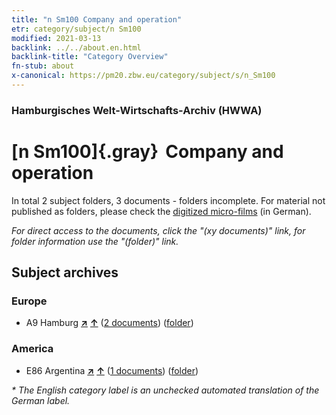 ```yaml
---
title: "n Sm100 Company and operation"
etr: category/subject/n Sm100
modified: 2021-03-13
backlink: ../../about.en.html
backlink-title: "Category Overview"
fn-stub: about
x-canonical: https://pm20.zbw.eu/category/subject/s/n_Sm100
---
```


### Hamburgisches Welt-Wirtschafts-Archiv (HWWA)
# [n Sm100]{.gray}&#8201; Company and operation&#160; 





In total 2 subject folders, 3 documents - folders incomplete.
For material not published as folders, please check the [digitized micro-films](/film/h1_sh.de.html) (in German).

_For direct access to the documents, click the "(xy documents)" link, for folder information use the "(folder)" link._

## Subject archives



### Europe

- A9 Hamburg [**&nearr;**](../../../geo/i/140905/about.en.html "Hamburg (all folders)") [**&uarr;**](../../../geo/about.en.html#A9 "Country category system") (<a href="https://pm20.zbw.eu/dfgview/sh/140905,182052" title="about: Hamburg : Company and operation" target="_blank">2 documents</a>) ([folder](../../../../folder/sh/1409xx/140905/1820xx/182052/about.en.html))

### America

- E86 Argentina [**&nearr;**](../../../geo/i/141692/about.en.html "Argentina (all folders)") [**&uarr;**](../../../geo/about.en.html#E86 "Country category system") (<a href="https://pm20.zbw.eu/dfgview/sh/141692,182052" title="about: Argentina : Company and operation" target="_blank">1 documents</a>) ([folder](../../../../folder/sh/1416xx/141692/1820xx/182052/about.en.html))


_* The English category label is an unchecked automated translation of the German label._

